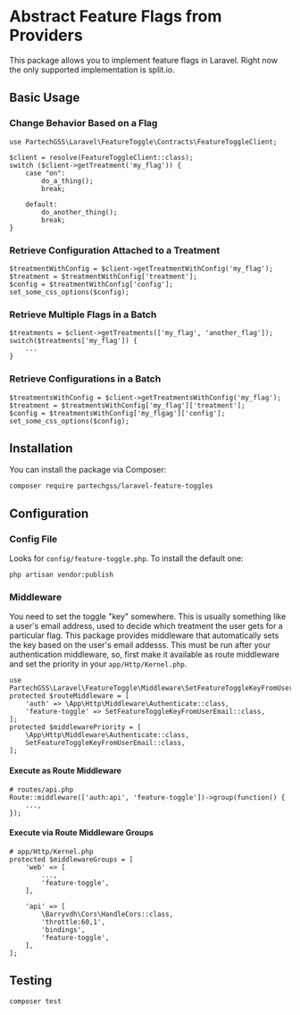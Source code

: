 # Abstract Feature Flags from Providers
This package allows you to implement feature flags in Laravel.  Right now the only supported implementation is split.io.

## Basic Usage
### Change Behavior Based on a Flag
    use PartechGSS\Laravel\FeatureToggle\Contracts\FeatureToggleClient;

    $client = resolve(FeatureToggleClient::class);
    switch ($client->getTreatment('my_flag')) {
        case "on":
            do_a_thing();
            break;

        default:
            do_another_thing();
            break;
    }

### Retrieve Configuration Attached to a Treatment
    $treatmentWithConfig = $client->getTreatmentWithConfig('my_flag');
    $treatment = $treatmentWithConfig['treatment'];
    $config = $treatmentWithConfig['config'];
    set_some_css_options($config);

### Retrieve Multiple Flags in a Batch
    $treatments = $client->getTreatments(['my_flag', 'another_flag']);
    switch($treatments['my_flag']) {
        ...
    }

### Retrieve Configurations in a Batch
    $treatmentsWithConfig = $client->getTreatmentsWithConfig('my_flag');
    $treatment = $treatmentsWithConfig['my_flag']['treatment'];
    $config = $treatmentsWithConfig['my_flgag']['config'];
    set_some_css_options($config);

## Installation
You can install the package via Composer:

    composer require partechgss/laravel-feature-toggles

## Configuration
### Config File
Looks for `config/feature-toggle.php`.  To install the default one:

    php artisan vendor:publish

### Middleware
You need to set the toggle "key" somewhere.  This is usually something like a user's email address, used to decide which treatment the user gets for a particular flag.  This package provides middleware that automatically sets the key based on the user's email addesss.  This must be run after your authentication middleware, so, first make it available as route middleware and set the priority in your `app/Http/Kernel.php`.

    use PartechGSS\Laravel\FeatureToggle\Middleware\SetFeatureToggleKeyFromUserEmail;
    protected $routeMiddleware = [
        'auth' => \App\Http\Middleware\Authenticate::class,
        'feature-toggle' => SetFeatureToggleKeyFromUserEmail::class,
    ];
    protected $middlewarePriority = [
        \App\Http\Middleware\Authenticate::class,
        SetFeatureToggleKeyFromUserEmail::class,
    ];

#### Execute as Route Middleware
    # routes/api.php
    Route::middleware(['auth:api', 'feature-toggle'])->group(function() {
        ...,
    });

#### Execute via Route Middleware Groups
    # app/Http/Kernel.php
    protected $middlewareGroups = [
        'web' => [
            ...,
            'feature-toggle',
        ],

        'api' => [
            \Barryvdh\Cors\HandleCors::class,
            'throttle:60,1',
            'bindings',
            'feature-toggle',
        ],
    ];

## Testing

    composer test